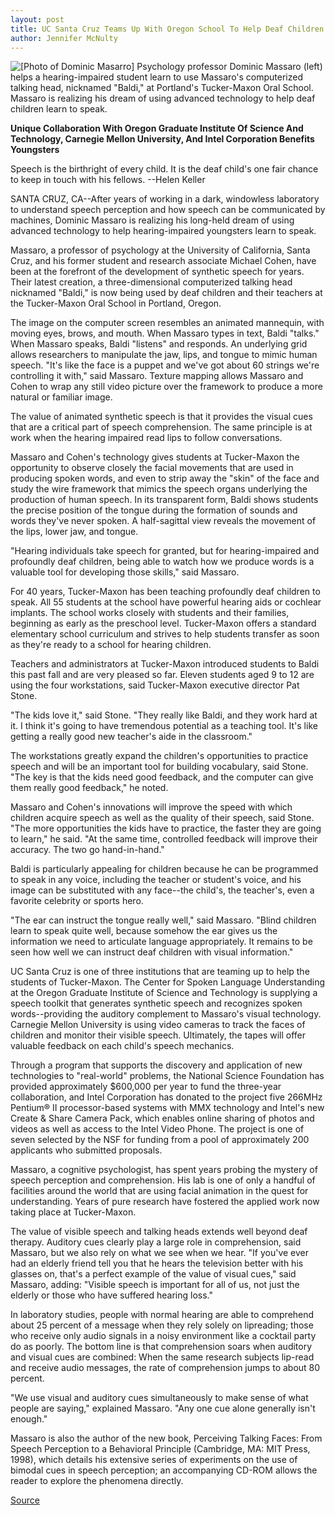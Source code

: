 ```yaml
---
layout: post
title: UC Santa Cruz Teams Up With Oregon School To Help Deaf Children
author: Jennifer McNulty
---
```


![\[Photo of Dominic Masarro\]][1] Psychology professor Dominic Massaro (left) helps a hearing-impaired student learn to use Massaro's computerized talking head, nicknamed "Baldi," at Portland's Tucker-Maxon Oral School. Massaro is realizing his dream of using advanced technology to help deaf children learn to speak.

**Unique Collaboration With Oregon Graduate Institute Of Science And  Technology, Carnegie Mellon University, And Intel Corporation Benefits  Youngsters**

Speech is the birthright of every child. It is the deaf child's one fair chance to keep in touch with his fellows.
\--Helen Keller

SANTA CRUZ, CA--After years of working in a dark, windowless laboratory  to understand speech perception and how speech can be communicated by  machines, Dominic Massaro is realizing his long-held dream of using  advanced technology to help hearing-impaired youngsters learn to speak.

Massaro, a professor of psychology at the University of California,  Santa Cruz, and his former student and research associate Michael Cohen,  have been at the forefront of the development of synthetic speech for years.  Their latest creation, a three-dimensional computerized talking head  nicknamed "Baldi," is now being used by deaf children and their teachers at  the Tucker-Maxon Oral School in Portland, Oregon.

The image on the computer screen resembles an animated mannequin,  with moving eyes, brows, and mouth. When Massaro types in text, Baldi  "talks." When Massaro speaks, Baldi "listens" and responds. An underlying  grid allows researchers to manipulate the jaw, lips, and tongue to mimic  human speech. "It's like the face is a puppet and we've got about 60 strings  we're controlling it with," said Massaro. Texture mapping allows Massaro  and Cohen to wrap any still video picture over the framework to produce a  more natural or familiar image.

The value of animated synthetic speech is that it provides the visual  cues that are a critical part of speech comprehension. The same principle is  at work when the hearing impaired read lips to follow conversations.

Massaro and Cohen's technology gives students at Tucker-Maxon the  opportunity to observe closely the facial movements that are used in  producing spoken words, and even to strip away the "skin" of the face and  study the wire framework that mimics the speech organs underlying the  production of human speech. In its transparent form, Baldi shows students  the precise position of the tongue during the formation of sounds and words  they've never spoken. A half-sagittal view reveals the movement of the lips,  lower jaw, and tongue.

"Hearing individuals take speech for granted, but for hearing-impaired  and profoundly deaf children, being able to watch how we produce words is a  valuable tool for developing those skills," said Massaro.

For 40 years, Tucker-Maxon has been teaching profoundly deaf children  to speak. All 55 students at the school have powerful hearing aids or  cochlear implants. The school works closely with students and their  families, beginning as early as the preschool level. Tucker-Maxon offers a  standard elementary school curriculum and strives to help students transfer  as soon as they're ready to a school for hearing children.

Teachers and administrators at Tucker-Maxon introduced students to  Baldi this past fall and are very pleased so far. Eleven students aged 9 to 12  are using the four workstations, said Tucker-Maxon executive director Pat  Stone.

"The kids love it," said Stone. "They really like Baldi, and they work  hard at it. I think it's going to have tremendous potential as a teaching tool.  It's like getting a really good new teacher's aide in the classroom."

The workstations greatly expand the children's opportunities to  practice speech and will be an important tool for building vocabulary, said  Stone. "The key is that the kids need good feedback, and the computer can  give them really good feedback," he noted.

Massaro and Cohen's innovations will improve the speed with which  children acquire speech as well as the quality of their speech, said Stone.  "The more opportunities the kids have to practice, the faster they are going  to learn," he said. "At the same time, controlled feedback will improve their  accuracy. The two go hand-in-hand."

Baldi is particularly appealing for children because he can be  programmed to speak in any voice, including the teacher or student's voice,  and his image can be substituted with any face--the child's, the teacher's,  even a favorite celebrity or sports hero.

"The ear can instruct the tongue really well," said Massaro. "Blind  children learn to speak quite well, because somehow the ear gives us the  information we need to articulate language appropriately. It remains to be  seen how well we can instruct deaf children with visual information."

UC Santa Cruz is one of three institutions that are teaming up to help  the students of Tucker-Maxon. The Center for Spoken Language Understanding  at the Oregon Graduate Institute of Science and Technology is supplying a  speech toolkit that generates synthetic speech and recognizes spoken  words--providing the auditory complement to Massaro's visual technology.  Carnegie Mellon University is using video cameras to track the faces of  children and monitor their visible speech. Ultimately, the tapes will offer  valuable feedback on each child's speech mechanics.

Through a program that supports the discovery and application of new  technologies to "real-world" problems, the National Science Foundation has  provided approximately $600,000 per year to fund the three-year  collaboration, and Intel Corporation has donated to the project five 266MHz  Pentium® II processor-based systems with MMX technology and Intel's new  Create & Share Camera Pack, which enables online sharing of photos and  videos as well as access to the Intel Video Phone. The project is one of  seven selected by the NSF for funding from a pool of approximately 200  applicants who submitted proposals.

Massaro, a cognitive psychologist, has spent years probing the mystery  of speech perception and comprehension. His lab is one of only a handful of  facilities around the world that are using facial animation in the quest for  understanding. Years of pure research have fostered the applied work now  taking place at Tucker-Maxon.

The value of visible speech and talking heads extends well beyond deaf  therapy. Auditory cues clearly play a large role in comprehension, said  Massaro, but we also rely on what we see when we hear. "If you've ever had  an elderly friend tell you that he hears the television better with his  glasses on, that's a perfect example of the value of visual cues," said  Massaro, adding: "Visible speech is important for all of us, not just the  elderly or those who have suffered hearing loss."

In laboratory studies, people with normal hearing are able to  comprehend about 25 percent of a message when they rely solely on  lipreading; those who receive only audio signals in a noisy environment like  a cocktail party do as poorly. The bottom line is that comprehension soars  when auditory and visual cues are combined: When the same research  subjects lip-read and receive audio messages, the rate of comprehension  jumps to about 80 percent.

"We use visual and auditory cues simultaneously to make sense of what  people are saying," explained Massaro. "Any one cue alone generally isn't  enough."

Massaro is also the author of the new book, Perceiving Talking Faces:  From Speech Perception to a Behavioral Principle (Cambridge, MA: MIT Press,  1998), which details his extensive series of experiments on the use of  bimodal cues in speech perception; an accompanying CD-ROM allows the  reader to explore the phenomena directly.

[1]: http://www1.ucsc.edu/oncampus/art/massaro.deaf.98-01-19.gif

[Source](http://www1.ucsc.edu/news_events/press_releases/archive/97-98/01-98/011598-UCSC_teams_up_with_.html "Permalink to 011598-UCSC_teams_up_with_")
